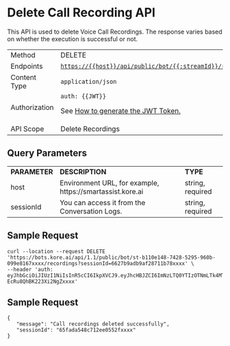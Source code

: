 # Delete Call Recording API

This API is used to delete Voice Call Recordings. The response varies based on whether the execution is successful or not.

<table>
  <tr>
   <td>Method
   </td>
   <td>DELETE
   </td>
  </tr>
  <tr>
   <td>Endpoints
   </td>
   <td><code><a href="https://{{host}}/api/public/bot/{{:streamId}}/v2/recordings">https://{{host}}/api/public/bot/{{:streamId}}/recordings</a></code>
   </td>
  </tr>
  <tr>
   <td>Content Type
   </td>
   <td><code>application/json</code>
   </td>
  </tr>
  <tr>
   <td>Authorization
   </td>
   <td><code>auth: {{JWT}}</code>
<p>
See <a href="https://docs.kore.ai/smartassist/api/api-setup/#Generating_a_JWT_token">How to generate the JWT Token.</a>
   </td>
  </tr>
  <tr>
   <td>API Scope
   </td>
   <td>Delete Recordings
   </td>
  </tr>
</table>

## Query Parameters

<table>
  <tr>
   <td><strong>PARAMETER</strong>
   </td>
   <td><strong>DESCRIPTION</strong>
   </td>
   <td><strong>TYPE</strong>
   </td>
  </tr>
  <tr>
   <td>host
   </td>
   <td>Environment URL, for example, https://smartassist.kore.ai
   </td>
   <td>string, required
   </td>
  </tr>
  <tr>
   <td>sessionId
   </td>
   <td>You can access it from the Conversation Logs.
   </td>
   <td>string, required
   </td>
  </tr>
</table>

## Sample Request

```
curl --location --request DELETE 'https://bots.kore.ai/api/1.1/public/bot/st-b110e148-7428-5295-960b-099e8167xxxx/recordings?sessionId=6627b9adb9af28711b78xxxx' \
--header 'auth: eyJhbGciOiJIUzI1NiIsInR5cCI6IkpXVCJ9.eyJhcHBJZCI6ImNzLTQ0YTIzOTNmLTk4MTEtNWY3Mi04NGUyLTM0YTY4MzI4N2I1ZCJ9.kW9tN1gTUW7QjFrHvwBp-EcRu8QhBK223Xi2NgZxxxx'
```

## Sample Request

```
{
   "message": "Call recordings deleted successfully",
   "sessionId": "65fada548c712ee0552fxxxx"
}
```
